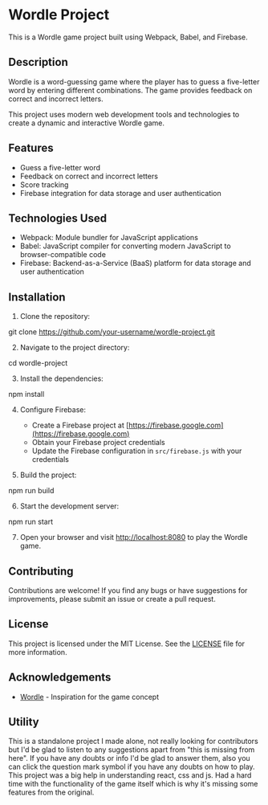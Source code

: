 # Wordle Project

This is a Wordle game project built using Webpack, Babel, and Firebase.

## Description

Wordle is a word-guessing game where the player has to guess a five-letter word by entering different combinations. The game provides feedback on correct and incorrect letters.

This project uses modern web development tools and technologies to create a dynamic and interactive Wordle game.

## Features

- Guess a five-letter word
- Feedback on correct and incorrect letters
- Score tracking
- Firebase integration for data storage and user authentication

## Technologies Used

- Webpack: Module bundler for JavaScript applications
- Babel: JavaScript compiler for converting modern JavaScript to browser-compatible code
- Firebase: Backend-as-a-Service (BaaS) platform for data storage and user authentication

## Installation

1. Clone the repository:

git clone https://github.com/your-username/wordle-project.git

2. Navigate to the project directory:

cd wordle-project

3. Install the dependencies:

npm install


4. Configure Firebase:

   - Create a Firebase project at [https://firebase.google.com](https://firebase.google.com)
   - Obtain your Firebase project credentials
   - Update the Firebase configuration in `src/firebase.js` with your credentials

5. Build the project:

npm run build

6. Start the development server:

npm run start

7. Open your browser and visit [http://localhost:8080](http://localhost:8080) to play the Wordle game.

## Contributing

Contributions are welcome! If you find any bugs or have suggestions for improvements, please submit an issue or create a pull request.

## License

This project is licensed under the MIT License. See the [LICENSE](LICENSE) file for more information.

## Acknowledgements

- [Wordle](https://wordlegame.org/) - Inspiration for the game concept

## Utility

This is a standalone project I made alone, not really looking for contributors but I'd be glad to listen to any suggestions apart from "this is missing from here".
If you have any doubts or info I'd be glad to answer them, also you can click the question mark symbol if you have any doubts on how to play.
This project was a big help in understanding react, css and js. Had a hard time with the functionality of the game itself which is why it's missing some features from the original.
